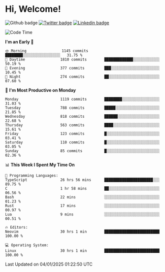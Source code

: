   # Hi, Welcome!
  ![Github badge](https://img.shields.io/github/followers/kraken-afk.svg?style=social&label=Follow&maxAge=2592000)
  [![Twitter badge](https://img.shields.io/badge/-Twitter-00acee?style=flat-square&logo=Twitter&logoColor=white)](https://twitter.com/trshppl)
  [![Linkedin badge](https://img.shields.io/badge/LinkedIn-0077B5?style=flat-square&logo=linkedin&logoColor=white)](https://www.linkedin.com/in/noveanrer)
<!--START_SECTION:waka-->
![Code Time](http://img.shields.io/badge/Code%20Time-588%20hrs%2058%20mins-blue)

**I'm an Early 🐤** 

```text
🌞 Morning                1145 commits        ████████░░░░░░░░░░░░░░░░░   31.75 % 
🌆 Daytime                1810 commits        █████████████░░░░░░░░░░░░   50.19 % 
🌃 Evening                377 commits         ███░░░░░░░░░░░░░░░░░░░░░░   10.45 % 
🌙 Night                  274 commits         ██░░░░░░░░░░░░░░░░░░░░░░░   07.60 % 
```
📅 **I'm Most Productive on Monday** 

```text
Monday                   1119 commits        ████████░░░░░░░░░░░░░░░░░   31.03 % 
Tuesday                  788 commits         █████░░░░░░░░░░░░░░░░░░░░   21.85 % 
Wednesday                818 commits         ██████░░░░░░░░░░░░░░░░░░░   22.68 % 
Thursday                 563 commits         ████░░░░░░░░░░░░░░░░░░░░░   15.61 % 
Friday                   123 commits         █░░░░░░░░░░░░░░░░░░░░░░░░   03.41 % 
Saturday                 110 commits         █░░░░░░░░░░░░░░░░░░░░░░░░   03.05 % 
Sunday                   85 commits          █░░░░░░░░░░░░░░░░░░░░░░░░   02.36 % 
```


📊 **This Week I Spent My Time On** 

```text
💬 Programming Languages: 
TypeScript               26 hrs 56 mins      ██████████████████████░░░   89.75 % 
C                        1 hr 58 mins        ██░░░░░░░░░░░░░░░░░░░░░░░   06.56 % 
Bash                     22 mins             ░░░░░░░░░░░░░░░░░░░░░░░░░   01.23 % 
Rust                     17 mins             ░░░░░░░░░░░░░░░░░░░░░░░░░   00.97 % 
Lua                      9 mins              ░░░░░░░░░░░░░░░░░░░░░░░░░   00.51 % 

🔥 Editors: 
Neovim                   30 hrs 1 min        █████████████████████████   100.00 % 

💻 Operating System: 
Linux                    30 hrs 1 min        █████████████████████████   100.00 % 
```


 Last Updated on 04/01/2025 01:22:50 UTC
<!--END_SECTION:waka-->